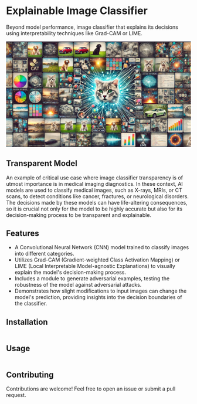 # Explainable Image Classifier
Beyond model performance, image classifier that explains its decisions using interpretability techniques like Grad-CAM or LIME.

![Alt text](docs/image_classifier.png)

## Transparent Model
An example of critical use case where image classifier transparency is of utmost importance is in medical imaging diagnostics. In these context, AI models are used to classify medical images, such as X-rays, MRIs, or CT scans, to detect conditions like cancer, fractures, or neurological disorders. The decisions made by these models can have life-altering consequences, so it is crucial not only for the model to be highly accurate but also for its decision-making process to be transparent and explainable.

## Features
- A Convolutional Neural Network (CNN) model trained to classify images into different categories.
- Utilizes Grad-CAM (Gradient-weighted Class Activation Mapping) or LIME (Local Interpretable Model-agnostic Explanations) to visually explain the model's decision-making process.
- Includes a module to generate adversarial examples, testing the robustness of the model against adversarial attacks.
- Demonstrates how slight modifications to input images can change the model's prediction, providing insights into the decision boundaries of the classifier.

## Installation
```

```

## Usage
```

```

## Contributing
Contributions are welcome! Feel free to open an issue or submit a pull request.
